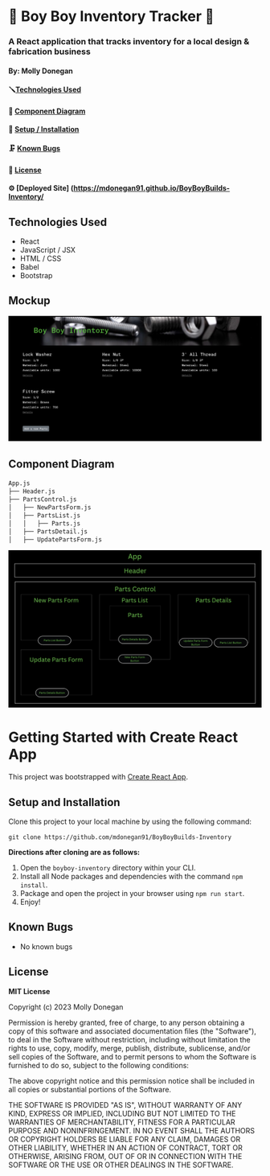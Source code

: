 # 🔧 Boy Boy Inventory Tracker 🔧

### A React application that tracks inventory for a local design & fabrication business

#### By: Molly Donegan

#### 🪛[Technologies Used](#technologies-used)
#### 🔩 [Component Diagram](#component-diagram)
#### 🧰 [Setup / Installation](#setup-and-installation)
#### 🗜️ [Known Bugs](#known-bugs)
#### 🧲 [License](#license) 
#### ⚙️ [Deployed Site] (https://mdonegan91.github.io/BoyBoyBuilds-Inventory/

## Technologies Used
* React
* JavaScript / JSX
* HTML / CSS
* Babel
* Bootstrap

## Mockup

![mockup](/mockup.png)

## Component Diagram
```
App.js
├── Header.js
├── PartsControl.js
│   ├── NewPartsForm.js
│   ├── PartsList.js   
│   │   ├── Parts.js
│   ├── PartsDetail.js   
│   ├── UpdatePartsForm.js            
```
![diagram](/diagram.png)

# Getting Started with Create React App

This project was bootstrapped with [Create React App](https://github.com/facebook/create-react-app).

## Setup and Installation

Clone this project to your local machine by using the following command:
```
git clone https://github.com/mdonegan91/BoyBoyBuilds-Inventory
```

**Directions after cloning are as follows:**
1. Open the `boyboy-inventory` directory within your CLI.
2. Install all Node packages and dependencies with the command `npm install`.
3. Package and open the project in your browser using `npm run start`.
4. Enjoy!

## Known Bugs

* No known bugs

## License

**MIT License**

Copyright (c) 2023 Molly Donegan

Permission is hereby granted, free of charge, to any person obtaining a copy
of this software and associated documentation files (the "Software"), to deal
in the Software without restriction, including without limitation the rights
to use, copy, modify, merge, publish, distribute, sublicense, and/or sell
copies of the Software, and to permit persons to whom the Software is
furnished to do so, subject to the following conditions:

The above copyright notice and this permission notice shall be included in all
copies or substantial portions of the Software.

THE SOFTWARE IS PROVIDED "AS IS", WITHOUT WARRANTY OF ANY KIND, EXPRESS OR
IMPLIED, INCLUDING BUT NOT LIMITED TO THE WARRANTIES OF MERCHANTABILITY,
FITNESS FOR A PARTICULAR PURPOSE AND NONINFRINGEMENT. IN NO EVENT SHALL THE
AUTHORS OR COPYRIGHT HOLDERS BE LIABLE FOR ANY CLAIM, DAMAGES OR OTHER
LIABILITY, WHETHER IN AN ACTION OF CONTRACT, TORT OR OTHERWISE, ARISING FROM,
OUT OF OR IN CONNECTION WITH THE SOFTWARE OR THE USE OR OTHER DEALINGS IN THE
SOFTWARE.
